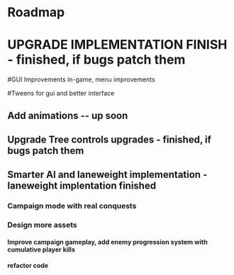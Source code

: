 # Roadmap

# UPGRADE IMPLEMENTATION FINISH - finished, if bugs patch them

#GUI Improvements in-game, menu improvements

#Tweens for gui and better interface

## Add animations -- up soon

## Upgrade Tree controls upgrades - finished, if bugs patch them

## Smarter AI and laneweight implementation - laneweight implentation finished

### Campaign mode with real conquests

### Design more assets

#### Improve campaign gameplay, add enemy progression system with cumulative player kills

#### refactor code

